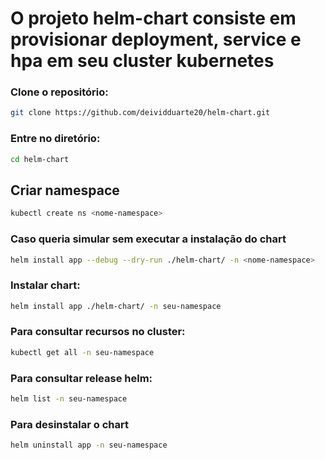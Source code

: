# O projeto helm-chart consiste em provisionar deployment, service e hpa em seu cluster kubernetes

### Clone o repositório:
```bash
git clone https://github.com/deividduarte20/helm-chart.git
```

### Entre no diretório:
```bash
cd helm-chart
```

## Criar namespace
```bash
kubectl create ns <nome-namespace>
```

### Caso queria simular sem executar a instalação do chart
```bash
helm install app --debug --dry-run ./helm-chart/ -n <nome-namespace>
```

### Instalar chart:
```bash
helm install app ./helm-chart/ -n seu-namespace
```

### Para consultar recursos no cluster:
```bash
kubectl get all -n seu-namespace
```
### Para consultar release helm:
```bash
helm list -n seu-namespace
```

### Para desinstalar o chart
```bash
helm uninstall app -n seu-namespace
```
